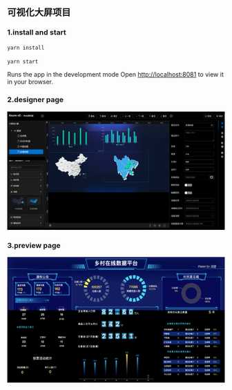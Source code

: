 ## 可视化大屏项目
### 1.install and start
```
yarn install

yarn start
```

Runs the app in the development mode Open [http://localhost:8081](http://localhost:8081) to view it in your browser.

### 2.designer page

<img src="./public/1.png" />

### 3.preview page

<img src="./public/2.png" />

